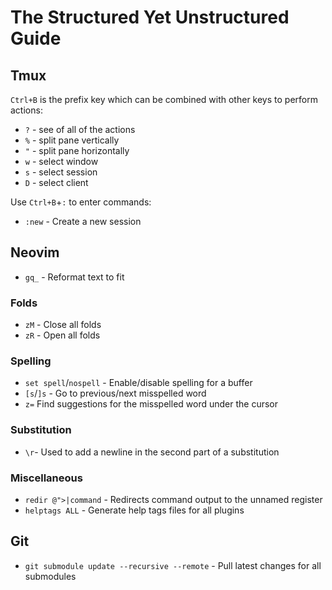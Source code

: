 # The Structured Yet Unstructured Guide

## Tmux
`Ctrl+B` is the prefix key which can be combined with other keys to perform actions:
- `?` - see of all of the actions
- `%` - split pane vertically
- `"` - split pane horizontally
- `w` - select window
- `s` - select session
- `D` - select client

Use `Ctrl+B`+`:` to enter commands:
- `:new` - Create a new session

## Neovim
- `gq_` - Reformat text to fit

### Folds
- `zM` - Close all folds
- `zR` - Open all folds

### Spelling
- `set spell`/`nospell` - Enable/disable spelling for a buffer
- `[s`/`]s` - Go to previous/next misspelled word
- `z=` Find suggestions for the misspelled word under the cursor

### Substitution
- `\r`- Used to add a newline in the second part of a substitution

### Miscellaneous
- `redir @">|command` - Redirects command output to the unnamed register
- `helptags ALL` - Generate help tags files for all plugins

## Git
- `git submodule update --recursive --remote` - Pull latest changes for all submodules
